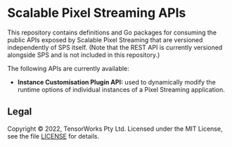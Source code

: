 # Scalable Pixel Streaming APIs

This repository contains definitions and Go packages for consuming the public APIs exposed by Scalable Pixel Streaming that are versioned independently of SPS itself. (Note that the REST API is currently versioned alongside SPS and is not included in this repository.)

The following APIs are currently available:

- **Instance Customisation Plugin API:** used to dynamically modify the runtime options of individual instances of a Pixel Streaming application.


## Legal

Copyright &copy; 2022, TensorWorks Pty Ltd. Licensed under the MIT License, see the file [LICENSE](./LICENSE) for details.
